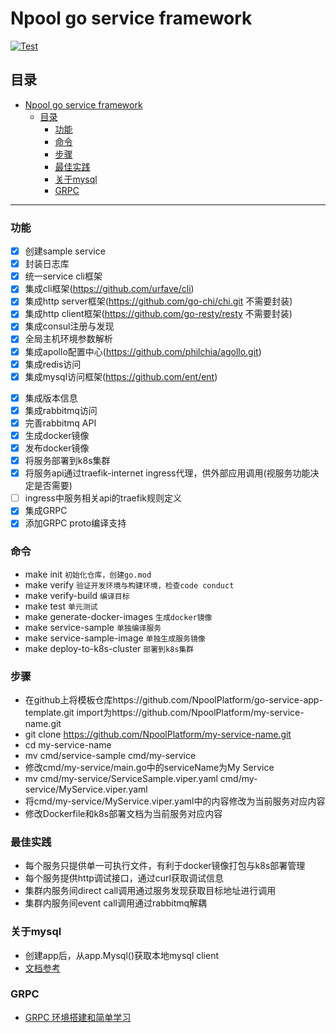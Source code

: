 # Npool go service framework

[![Test](https://github.com/NpoolPlatform/go-service-framework/actions/workflows/main.yml/badge.svg?branch=master)](https://github.com/NpoolPlatform/go-service-framework/actions/workflows/main.yml)

## 目录
- [Npool go service framework](#npool-go-service-framework)
  - [目录](#目录)
    - [功能](#功能)
    - [命令](#命令)
    - [步骤](#步骤)
    - [最佳实践](#最佳实践)
    - [关于mysql](#关于mysql)
    - [GRPC](#grpc)

-----------
### 功能
- [x] 创建sample service
- [x] 封装日志库
- [x] 统一service cli框架
- [x] 集成cli框架(https://github.com/urfave/cli)
- [x] 集成http server框架(https://github.com/go-chi/chi.git 不需要封装)
- [x] 集成http client框架(https://github.com/go-resty/resty 不需要封装)
- [x] 集成consul注册与发现
- [x] 全局主机环境参数解析
- [x] 集成apollo配置中心(https://github.com/philchia/agollo.git)
- [x] 集成redis访问
- [x] 集成mysql访问框架(https://github.com/ent/ent)
* [x] 集成版本信息
* [x] 集成rabbitmq访问
* [x] 完善rabbitmq API
* [x] 生成docker镜像
* [x] 发布docker镜像
* [x] 将服务部署到k8s集群
* [x] 将服务api通过traefik-internet ingress代理，供外部应用调用(视服务功能决定是否需要)
* [ ] ingress中服务相关api的traefik规则定义
* [x] 集成GRPC
* [x] 添加GRPC proto编译支持

### 命令
* make init ```初始化仓库，创建go.mod```
* make verify ```验证开发环境与构建环境，检查code conduct```
* make verify-build ```编译目标```
* make test ```单元测试```
* make generate-docker-images ```生成docker镜像```
* make service-sample ```单独编译服务```
* make service-sample-image ```单独生成服务镜像```
* make deploy-to-k8s-cluster ```部署到k8s集群```

### 步骤
* 在github上将模板仓库https://github.com/NpoolPlatform/go-service-app-template.git import为https://github.com/NpoolPlatform/my-service-name.git
* git clone https://github.com/NpoolPlatform/my-service-name.git
* cd my-service-name
* mv cmd/service-sample cmd/my-service
* 修改cmd/my-service/main.go中的serviceName为My Service
* mv cmd/my-service/ServiceSample.viper.yaml cmd/my-service/MyService.viper.yaml
* 将cmd/my-service/MyService.viper.yaml中的内容修改为当前服务对应内容
* 修改Dockerfile和k8s部署文档为当前服务对应内容

### 最佳实践
* 每个服务只提供单一可执行文件，有利于docker镜像打包与k8s部署管理
* 每个服务提供http调试接口，通过curl获取调试信息
* 集群内服务间direct call调用通过服务发现获取目标地址进行调用
* 集群内服务间event call调用通过rabbitmq解耦

### 关于mysql
* 创建app后，从app.Mysql()获取本地mysql client
* [文档参考](https://entgo.io/docs/sql-integration)

### GRPC
* [GRPC 环境搭建和简单学习](./grpc.md)

